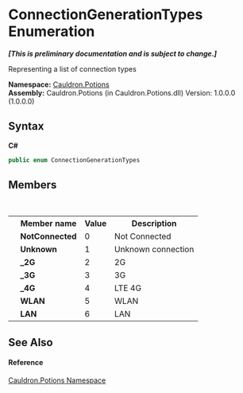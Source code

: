 # ConnectionGenerationTypes Enumeration
 _**\[This is preliminary documentation and is subject to change.\]**_

Representing a list of connection types

**Namespace:**&nbsp;<a href="N_Cauldron_Potions">Cauldron.Potions</a><br />**Assembly:**&nbsp;Cauldron.Potions (in Cauldron.Potions.dll) Version: 1.0.0.0 (1.0.0.0)

## Syntax

**C#**<br />
``` C#
public enum ConnectionGenerationTypes
```


## Members
&nbsp;<table><tr><th></th><th>Member name</th><th>Value</th><th>Description</th></tr><tr><td /><td target="F:Cauldron.Potions.ConnectionGenerationTypes.NotConnected">**NotConnected**</td><td>0</td><td>Not Connected</td></tr><tr><td /><td target="F:Cauldron.Potions.ConnectionGenerationTypes.Unknown">**Unknown**</td><td>1</td><td>Unknown connection</td></tr><tr><td /><td target="F:Cauldron.Potions.ConnectionGenerationTypes._2G">**_2G**</td><td>2</td><td>2G</td></tr><tr><td /><td target="F:Cauldron.Potions.ConnectionGenerationTypes._3G">**_3G**</td><td>3</td><td>3G</td></tr><tr><td /><td target="F:Cauldron.Potions.ConnectionGenerationTypes._4G">**_4G**</td><td>4</td><td>LTE 4G</td></tr><tr><td /><td target="F:Cauldron.Potions.ConnectionGenerationTypes.WLAN">**WLAN**</td><td>5</td><td>WLAN</td></tr><tr><td /><td target="F:Cauldron.Potions.ConnectionGenerationTypes.LAN">**LAN**</td><td>6</td><td>LAN</td></tr></table>

## See Also


#### Reference
<a href="N_Cauldron_Potions">Cauldron.Potions Namespace</a><br />